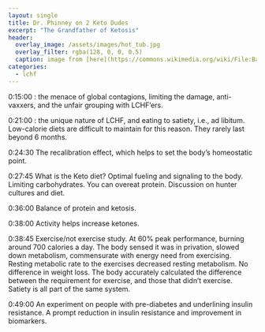 ```yaml
---
layout: single
title: Dr. Phinney on 2 Keto Dudes
excerpt: "The Grandfather of Ketosis"
header:
  overlay_image: /assets/images/hot_tub.jpg
  overlay_filter: rgba(128, 0, 0, 0.5)
  caption: image from [here](https://commons.wikimedia.org/wiki/File:Bagby_hot_springs_oregon.jpg#file)
categories:
  - lchf
---
```


0:15:00 : the menace of global contagions, limiting the damage, anti-vaxxers, and the unfair grouping with LCHF’ers.

0:21:00 : the unique nature of LCHF, and eating to satiety, i.e., ad libitum. Low-calorie diets are difficult to maintain for this reason. They rarely last beyond 6 months.

0:24:30 The recalibration effect, which helps to set the body’s homeostatic point.

0:27:45 What is the Keto diet? Optimal fueling and signaling to the body. Limiting carbohydrates. You can overeat protein. Discussion on hunter cultures and diet. 

0:36:00 Balance of protein and ketosis.

0:38:00 Activity helps increase ketones. 

0:38:45 Exercise/not exercise study. At 60% peak performance, burning around 700 calories a day. The body sensed it was in privation, slowed down metabolism, commensurate with energy need from exercising. Resting metabolic rate to the exercises decreased resting metabolism. No difference in weight loss. The body accurately calculated the difference between the requirement for exercise, and those that didn’t exercise. Satiety is all part of the same system.

0:49:00 An experiment on people with pre-diabetes and underlining insulin resistance. A prompt reduction in insulin resistance and improvement in biomarkers.
